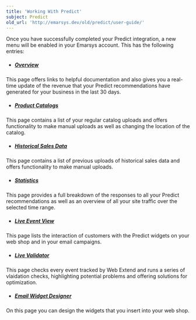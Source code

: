 ```yaml
---
title: 'Working With Predict'
subject: Predict
old_url: 'http://emarsys.dev/old/predict/user-guide/'
---
```


Once you have successfully completed your Predict integration, a new menu will be enabled in your Emarsys account. This has the following entries:

- ##### [Overview](/Predict/overview.md)

 This page offers links to helpful documentation and also gives you a real-time update of the revenue that your Predict recommendations have generated for your business in the last 30 days.
- ##### [Product Catalogs](/Predict/product-catalogs.md)

 This page contains a list of your regular catalog uploads and offers functionality to make manual uploads as well as changing the location of the catalog.
- ##### [Historical Sales Data](/Predict/historical-sales-data.md)

 This page contains a list of previous uploads of historical sales data and offers functionality to make manual uploads.
- ##### [Statistics](/Uncategorized/statistics.md)

 This page provides a full breakdown of the responses to all your Predict recommendations as well as an overview of all your site traffic over the selected time range.
- ##### [Live Event View](/Predict/live-event-view.md)

 This page lists the interaction of customers with the Predict widgets on your web shop and in your email campaigns.
- ##### [Live Validator](/Predict/live-validator.md)

 This page checks every event tracked by Web Extend and runs a series of vlaidation checks, highlighting potential problems and offering solutions for optimization.
- ##### [Email Widget Designer](/Uncategorized/widget-designer.md)

 On this page you can design the widgets that you insert into your web shop.